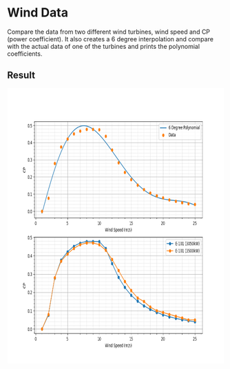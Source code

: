 # Wind Data
Compare the data from two different wind turbines, wind speed and CP (power coefficient).
It also creates a 6 degree interpolation and compare with the actual data of one of the turbines and prints
the polynomial coefficients.


## Result
<div style="text-align:center"><img src="./wind_data.png" width="800" height="640" /></div>